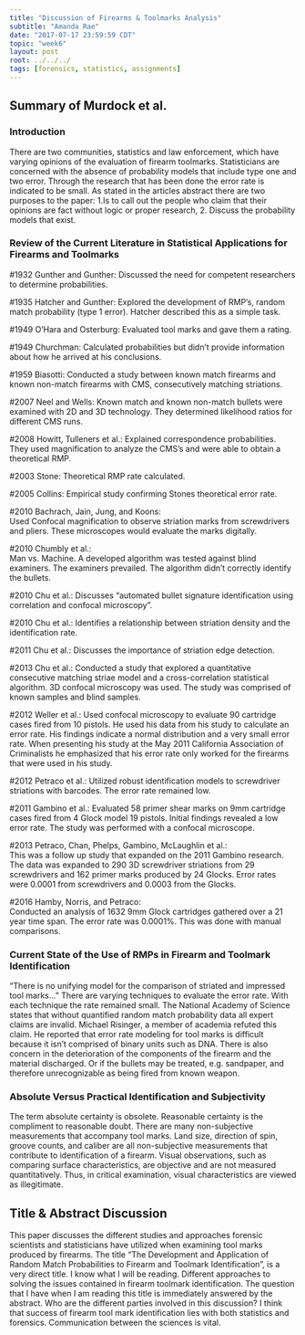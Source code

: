 ```yaml
---
title: "Discussion of Firearms & Toolmarks Analysis"
subtitle: "Amanda Rae"
date: "2017-07-17 23:59:59 CDT"
topic: "week6"
layout: post
root: ../../../
tags: [forensics, statistics, assignments]
---
```

 
## Summary of Murdock et al.


### Introduction 



There are two communities, statistics and law enforcement, which have varying opinions of the evaluation of firearm toolmarks. Statisticians are concerned with the absence of probability models that include type one and two error. Through the research that has been done the error rate is indicated to be small. 
As stated in the articles abstract there are two purposes to the paper: 1.Is to call out the people who claim that their opinions are fact without logic or proper research, 2. Discuss the probability models that exist. 


### Review of the Current Literature in Statistical Applications for Firearms and Toolmarks



#1932 Gunther and Gunther: 
Discussed the need for competent researchers to determine probabilities. 


#1935 Hatcher and Gunther: 
Explored the development of RMP’s, random match probability (type 1 error). Hatcher described this as a simple task. 


#1949 O’Hara and Osterburg: 
Evaluated tool marks and gave them a rating. 


#1949 Churchman: 
Calculated probabilities but didn’t provide information about how he arrived at his conclusions. 


#1959 Biasotti: 
Conducted a study between known match firearms and known non-match firearms with CMS, consecutively matching striations. 


#2007 Neel and Wells: 
Known match and known non-match bullets were examined with 2D and 3D technology. They determined likelihood ratios for different CMS runs. 


#2008 Howitt, Tulleners et al.: 
Explained correspondence probabilities. They used magnification to analyze the CMS’s and were able to obtain a theoretical RMP. 


#2003 Stone: 
Theoretical RMP rate calculated. 


#2005 Collins: 
Empirical study confirming Stones theoretical error rate. 


#2010 Bachrach, Jain, Jung, and Koons:  
Used Confocal magnification to observe striation marks from screwdrivers and pliers. These microscopes would evaluate the marks digitally. 

#2010 Chumbly et al.:  
Man vs. Machine. A developed algorithm was tested against blind examiners. The examiners prevailed. The algorithm didn’t correctly identify the bullets. 


#2010 Chu et al.: 
Discusses “automated bullet signature identification using correlation and confocal microscopy”. 


#2010 Chu et al.: 
Identifies a relationship between striation density and the identification rate. 


#2011 Chu et al.: 
Discusses the importance of striation edge detection. 


#2013 Chu et al.: 
Conducted a study that explored a quantitative consecutive matching striae model and a cross-correlation statistical algorithm. 3D confocal microscopy was used. The study was comprised of known samples and blind samples. 


#2012 Weller et al.: 
Used confocal microscopy to evaluate 90 cartridge cases fired from 10 pistols. He used his data from his study to calculate an error rate. His findings indicate a normal distribution and a very small error rate. When presenting his study at the May 2011 California Association of Criminalists he emphasized that his error rate only worked for the firearms that were used in his study. 


#2012 Petraco et al.: 
Utilized robust identification models to screwdriver striations with barcodes. The error rate remained low. 


#2011 Gambino et al.: 
Evaluated 58 primer shear marks on 9mm cartridge cases fired from 4 Glock model 19 pistols. Initial findings revealed a low error rate. The study was performed with a confocal microscope.  


#2013 Petraco, Chan, Phelps, Gambino, McLaughlin et al.:  
This was a follow up study that expanded on the 2011 Gambino research. The data was expanded to 290 3D screwdriver striations from 29 screwdrivers and 162 primer marks produced by 24 Glocks. Error rates were 0.0001 from screwdrivers and 0.0003 from the Glocks. 


#2016 Hamby, Norris, and Petraco:  
Conducted an analysis of 1632 9mm Glock cartridges gathered over a 21 year time span. The error rate was 0.0001%. This was done with manual comparisons. 



### Current State of the Use of RMPs in Firearm and Toolmark Identification



“There is no unifying model for the comparison of striated and impressed tool marks…”
There are varying techniques to evaluate the error rate. With each technique the rate remained small. 
The National Academy of Science states that without quantified random match probability data all expert claims are invalid. 
Michael Risinger, a member of academia refuted this claim. He reported that error rate modeling for tool marks is difficult because it isn’t comprised of binary units such as DNA. 
There is also concern in the deterioration of the components of the firearm and the material discharged. Or if the bullets may be treated, e.g. sandpaper, and therefore unrecognizable as being fired from known weapon. 


### Absolute Versus Practical Identification and Subjectivity



The term absolute certainty is obsolete. Reasonable certainty is the compliment to reasonable doubt. 
There are many non-subjective measurements that accompany tool marks. Land size, direction of spin, groove counts, and caliber are all non-subjective measurements that contribute to identification of a firearm. Visual observations, such as comparing surface characteristics, are objective and are not measured quantitatively. Thus, in critical examination, visual characteristics are viewed as illegitimate.   

## Title & Abstract Discussion



This paper discusses the different studies and approaches forensic scientists and statisticians have utilized when examining tool marks produced by firearms. The title “The Development and Application of Random Match Probabilities to Firearm and Toolmark Identification”, is a very direct title. I know what I will be reading. Different approaches to solving the issues contained in firearm toolmark identification. The question that I have when I am reading this title is immediately answered by the abstract. Who are the different parties involved in this discussion? I think that success of firearm tool mark identification lies with both statistics and forensics. Communication between the sciences is vital. 






